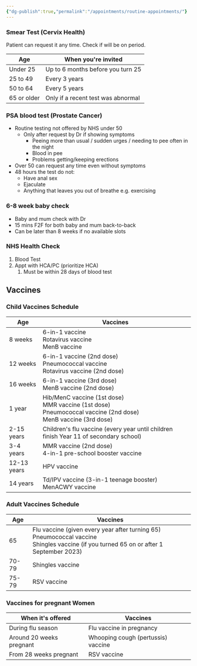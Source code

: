 ```yaml
---
{"dg-publish":true,"permalink":"/appointments/routine-appointments/"}
---
```


### Smear Test (Cervix Health)
Patient can request it any time. Check if will be on period.

| Age         | When you're invited                |
| ----------- | ---------------------------------- |
| Under 25    | Up to 6 months before you turn 25  |
| 25 to 49    | Every 3 years                      |
| 50 to 64    | Every 5 years                      |
| 65 or older | Only if a recent test was abnormal |
### PSA blood test (Prostate Cancer)
- Routine testing not offered by NHS under 50
	- Only after request by Dr if showing symptoms
		- Peeing more than usual / sudden urges / needing to pee often in the night
		- Blood in pee
		- Problems getting/keeping erections
- Over 50 can request any time even without symptoms
- 48 hours the test do not:
	- Have anal sex
	- Ejaculate
	- Anything that leaves you out of breathe e.g. exercising
### 6-8 week baby check
- Baby and mum check with Dr
- 15 mins F2F for both baby and mum back-to-back
- Can be later than 8 weeks if no available slots
### NHS Health Check
1. Blood Test
2. Appt with HCA/PC (prioritize HCA)
	1. Must be within 28 days of blood test
## Vaccines
### Child Vaccines Schedule

| Age         | Vaccines                                                                                                            |
| ----------- | ------------------------------------------------------------------------------------------------------------------- |
| 8 weeks     | 6-in-1 vaccine<br>Rotavirus vaccine<br>MenB vaccine                                                                 |
| 12 weeks    | 6-in-1 vaccine (2nd dose)<br>Pneumococcal vaccine<br>Rotavirus vaccine (2nd dose)                                   |
| 16 weeks    | 6-in-1 vaccine (3rd dose)<br>MenB vaccine (2nd dose)                                                                |
| 1 year      | Hib/MenC vaccine (1st dose)<br>MMR vaccine (1st dose)<br>Pneumococcal vaccine (2nd dose)<br>MenB vaccine (3rd dose) |
| 2-15 years  | Children's flu vaccine (every year until children finish Year 11 of secondary school)                               |
| 3-4 years   | MMR vaccine (2nd dose)<br>4-in-1 pre-school booster vaccine                                                         |
| 12-13 years | HPV vaccine                                                                                                         |
| 14 years    | Td/IPV vaccine (3-in-1 teenage booster)<br>MenACWY vaccine                                                          |
### Adult Vaccines Schedule

| Age   | Vaccines                                                                                                                                    |
| ----- | ------------------------------------------------------------------------------------------------------------------------------------------- |
| 65    | Flu vaccine (given every year after turning 65)<br>Pneumococcal vaccine<br>Shingles vaccine (if you turned 65 on or after 1 September 2023) |
| 70-79 | Shingles vaccine                                                                                                                            |
| 75-79 | RSV vaccine                                                                                                                                 |
### Vaccines for pregnant Women

| When it's offered        | Vaccines                           |
| ------------------------ | ---------------------------------- |
| During flu season        | Flu vaccine in pregnancy           |
| Around 20 weeks pregnant | Whooping cough (pertussis) vaccine |
| From 28 weeks pregnant   | RSV vaccine                        |
